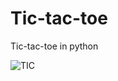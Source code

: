 # Tic-tac-toe
Tic-tac-toe in python 

![TIC](https://www.google.com/url?sa=i&url=https%3A%2F%2Far.wikipedia.org%2Fwiki%2F%25D9%2584%25D8%25B9%25D8%25A8%25D8%25A9_%25D8%25A5%25D9%2583%25D8%25B3-%25D8%25A3%25D9%2588&psig=AOvVaw2JFpmlCUER07nm6J7qwJec&ust=1598190574117000&source=images&cd=vfe&ved=0CAIQjRxqFwoTCIDa7P75rusCFQAAAAAdAAAAABAD)  


